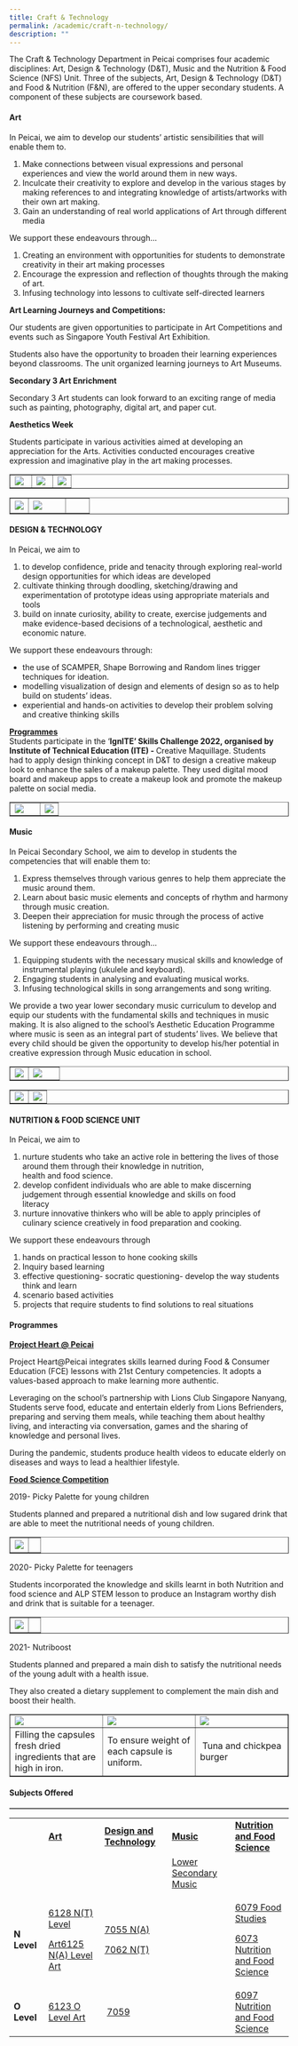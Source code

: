 ```yaml
---
title: Craft & Technology
permalink: /academic/craft-n-technology/
description: ""
---
```

<p>The Craft &amp; Technology Department in Peicai comprises four academic disciplines: Art, Design &amp; Technology (D&amp;T), Music and the Nutrition &amp; Food Science (NFS) Unit. Three of the subjects, Art, Design &amp; Technology (D&amp;T) and Food &amp; Nutrition (F&amp;N), are offered to the upper secondary students. A component of these subjects are coursework based.&nbsp;</p>
<h4><strong>Art</strong></h4>
<p>In Peicai, we aim&nbsp;to develop our students&rsquo; artistic sensibilities that will enable them to.</p>
<ol>
<li>Make connections between visual expressions and personal experiences and view the world around them in new ways.&nbsp;</li>
<li>Inculcate their creativity to explore and develop in the various stages by making references to and integrating knowledge of artists/artworks with their own art making.&nbsp;</li>
<li>Gain an understanding of real world applications of Art through different media&nbsp;</li>
</ol>
<p>We support these endeavours through&hellip;</p>
<ol>
<li>Creating an environment with opportunities for students to demonstrate creativity in their art making processes</li>
<li>Encourage the expression and reflection of thoughts through the making of art.</li>
<li>Infusing technology into lessons to cultivate self-directed learners</li>
</ol>
<p><strong>Art Learning Journeys and Competitions:</strong></p>
<p>Our students are given opportunities to participate in Art Competitions and events such as Singapore Youth Festival Art Exhibition.</p>
<p>Students also have the opportunity to broaden their learning experiences beyond classrooms. The unit organized learning journeys to Art Museums.</p>
<p><strong>Secondary 3 Art Enrichment</strong></p>
<p>Secondary 3 Art students can look forward to an exciting range of media such as painting, photography, digital art, and paper cut.</p>
<p><strong>Aesthetics Week</strong></p>
<p>Students participate in various activities aimed at developing an appreciation for the Arts. Activities conducted encourages creative expression and imaginative play in the art making processes.</p>
<table style="border-collapse: collapse; width: 100%;" border="1">
<tbody>
<tr>
<td style="width: 35%;"><img src="/images/ct1.jpg"></td>
<td style="width: 35%;"><img src="/images/ct2.png"></td>
<td style="width: 30%;"><img src="/images/ct3.jpg"></td>
</tr>
</tbody>
</table>
<table style="border-collapse: collapse; width: 100%;" border="1">
<tbody>
<tr>
<td style="width: 23%;"><img src="/images/ct4.jpg"></td>
<td style="width: 47%;"><img src="/images/ct5.jpg"></td>
<td style="width: 30%;">&nbsp;</td>
</tr>
</tbody>
</table>
<h4><strong>DESIGN &amp; TECHNOLOGY</strong></h4>
<p>In Peicai, we aim to</p>
<ol>
<li>to develop confidence, pride and tenacity through exploring real-world design opportunities for which ideas are developed</li>
<li>cultivate thinking through doodling, sketching/drawing and experimentation of prototype ideas using appropriate materials and tools</li>
<li>build on innate curiosity, ability to create, exercise judgements and make evidence-based decisions of a technological, aesthetic and economic nature.</li>
</ol>
<p>We support these endeavours through:</p>
<ul>
<li>the use of SCAMPER, Shape Borrowing and Random lines trigger techniques for ideation.</li>
<li>modelling visualization of design and elements of design so as to help build on students&rsquo; ideas.</li>
<li>experiential and hands-on activities to develop their problem solving and creative thinking skills</li>
</ul>
<p><strong><u>Programmes<br /></u></strong>Students participate in the &lsquo;<strong>IgnITE&rsquo; Skills Challenge 2022, organised by Institute of Technical Education (ITE) -&nbsp;</strong>Creative Maquillage. Students had&nbsp;to apply design thinking concept in D&amp;T to design a creative makeup look to enhance the sales of a makeup palette. They used digital mood board and makeup apps to create a makeup look and promote the makeup palette on social media.</p>
<table style="border-collapse: collapse; width: 100%;" border="1">
<tbody>
<tr>
<td style="width: 62%;"><img src="/images/ct6.jpg"></td>
<td style="width: 38%;"><img src="/images/ct16.jpg"></td>
</tr>
</tbody>
</table>
<h4><strong>Music</strong></h4>
<p>In Peicai Secondary School, we aim to develop in students the competencies that will enable them to:</p>
<ol>
<li>Express themselves through various genres to help them appreciate the music around them.</li>
<li>Learn about basic music elements and concepts of rhythm and harmony through music creation.</li>
<li>Deepen their appreciation for music through the process of active listening by performing and creating music</li>
</ol>
<p>We support these endeavours through&hellip;</p>
<ol>
<li>Equipping students with the necessary musical skills and knowledge of instrumental playing (ukulele and keyboard).</li>
<li>Engaging students in analysing and evaluating musical works.</li>
<li>Infusing technological skills in song arrangements and song writing.</li>
</ol>
<p>We provide a two year lower secondary music curriculum to develop and equip our students with the fundamental skills and techniques in music making. It is also aligned to the school&rsquo;s Aesthetic Education Programme where music is seen as an integral part of students&rsquo; lives. We believe that every child should&nbsp;be given the opportunity to develop his/her potential in creative expression through Music education in school.</p>
<table style="border-collapse: collapse; width: 100%;" border="1">
<tbody>
<tr>
<td style="width: 37%;"><img src="/images/ct7.jpg"></td>
<td style="width: 63%;"><img src="/images/ct8.jpg"></td>
</tr>
</tbody>
</table>
<table style="border-collapse: collapse; width: 100%;" border="1">
<tbody>
<tr>
<td style="width: 50%;"><img src="/images/ct9.jpg"></td>
<td style="width: 50%;"><img src="/images/ct10.jpg"></td>
</tr>
</tbody>
</table>
<h4><strong>NUTRITION &amp; FOOD SCIENCE UNIT</strong></h4>
<p>In Peicai, we aim to</p>
<ol>
<li>nurture students who take an active role in bettering the lives of those around them through their knowledge in nutrition,&nbsp;<br />health and food science.</li>
<li>develop confident individuals who are able to make discerning judgement through essential knowledge and skills on food<br />literacy</li>
<li>nurture innovative thinkers who will be able to apply principles of culinary science creatively in food preparation and cooking.</li>
</ol>
<p>We support these endeavours through</p>
<ol>
<li>hands on practical lesson to hone cooking skills</li>
<li>Inquiry based learning</li>
<li>effective questioning- socratic questioning- develop the way students think and learn</li>
<li>scenario based activities</li>
<li>projects that require students to find solutions to real situations</li>
</ol>
<h4><strong>Programmes</strong></h4>
<p><strong><u>Project Heart @ Peicai</u></strong></p>
<p>Project Heart@Peicai integrates skills learned during Food &amp; Consumer Education (FCE) lessons with 21st Century competencies. It adopts a values-based approach to make learning more authentic.</p>
<p>Leveraging on the school&rsquo;s partnership with Lions Club Singapore Nanyang, Students serve food, educate and entertain elderly from Lions Befrienders, preparing and serving them meals, while teaching them about healthy living, and interacting via conversation, games and the sharing of knowledge and personal lives.</p>
<p>During the pandemic, students produce health videos to educate elderly on diseases and ways to lead a healthier lifestyle.</p>
<p><strong><u>Food Science Competition</u></strong></p>
<p>2019- Picky Palette for young children</p>
<p>Students planned and prepared a nutritional dish and low sugared drink that are able to meet the nutritional needs of young children.</p>
<table style="border-collapse: collapse; width: 100%;" border="1">
<tbody>
<tr>
<td style="width: 60%;"><img src="/images/ct11.png"></td>
<td style="width: 40%;">&nbsp;</td>
</tr>
</tbody>
</table>
<p>2020- Picky Palette for teenagers</p>
<p>Students incorporated the knowledge and skills learnt in both Nutrition and food science and ALP STEM lesson to produce an Instagram worthy dish and drink that is suitable for a teenager.</p>
<table style="border-collapse: collapse; width: 100%;" border="1">
<tbody>
<tr>
<td style="width: 60%;"><img src="/images/ct12.png"></td>
<td style="width: 40%;">&nbsp;</td>
</tr>
</tbody>
</table>
<p>2021- Nutriboost</p>
<p>Students planned and prepared a main dish to satisfy the nutritional needs of the young adult with a health issue.</p>
<p>They also created a dietary supplement to complement the main dish and boost their health.</p>
<table style="border-collapse: collapse; width: 100%;" border="1">
<tbody>
<tr>
<td style="width: 33.3333%;"><img src="/images/ct13.png"></td>
<td style="width: 33.3333%;"><img src="/images/ct14.png"></td>
<td style="width: 33.3333%;"><img src="/images/ct15.png"></td>
</tr>
<tr>
<td style="width: 33.3333%;">Filling the capsules fresh dried ingredients that are high in iron.</td>
<td style="width: 33.3333%;">To ensure weight of each capsule is uniform.</td>
<td style="width: 33.3333%;">&nbsp;Tuna and chickpea burger</td>
</tr>
</tbody>
</table>
<h4><strong>Subjects Offered</strong></h4>
<table style="border-collapse: collapse; width: 100%;" border="1">
<table>
<tbody>
<tr>
<td width="60">&nbsp;</td>
<td width="141"><strong><u>Art</u></strong></td>
<td width="141"><strong><u>Design and Technology</u></strong></td>
<td width="141"><strong><u>Music</u></strong></td>
<td width="141"><strong><u>Nutrition and Food Science</u></strong></td>
</tr>
<tr>
<td width="60">&nbsp;</td>
<td width="141">&nbsp;</td>
<td width="141">&nbsp;</td>
<td width="141"><a href="https://www.moe.gov.sg/-/media/files/primary/2015musicteachingandlearningsyllabusprimaryandlowersecondary.ashx?la=en&amp;hash=41025D7E02879592E04790C645AF026FD33D64E9">Lower Secondary Music</a></td>
<td width="141">&nbsp;</td>
</tr>
<tr>
<td width="60"><strong>N Level</strong></td>
<td width="141">
<p><a href="https://www.seab.gov.sg/docs/default-source/national-examinations/syllabus/nlevel/2022syllabus/6128_y22_sy.pdf">6128 N(T) Level</a></p>
<p><a href="https://www.seab.gov.sg/docs/default-source/national-examinations/syllabus/nlevel/2022syllabus/6128_y22_sy.pdf">Art</a><a href="https://www.seab.gov.sg/docs/default-source/national-examinations/syllabus/nlevel/2021syllabus/6125_y21_sy.pdf">6125 N(A) Level Art</a></p>
</td>
<td width="141">
<p><a href="https://www.seab.gov.sg/docs/default-source/national-examinations/syllabus/nlevel/2022syllabus/7055_y22_sy.pdf">7055 N(A)</a></p>
<p><a href="https://www.seab.gov.sg/docs/default-source/national-examinations/syllabus/nlevel/2022syllabus/7062_y22_sy.pdf">7062 N(T)</a></p>
</td>
<td width="141">&nbsp;</td>
<td width="141">
<p><a href="https://www.seab.gov.sg/docs/default-source/national-examinations/syllabus/nlevel/2022syllabus/6079_y22_sy.pdf">6079 Food Studies</a></p>
<p><a href="https://www.seab.gov.sg/docs/default-source/national-examinations/syllabus/nlevel/2022syllabus/6073_y22_sy.pdf">6073 Nutrition and Food Science</a></p>
</td>
</tr>
<tr>
<td width="60"><strong>O Level</strong></td>
<td width="141"><a href="https://www.seab.gov.sg/docs/default-source/national-examinations/syllabus/olevel/2022syllabus/6123_y22_sy.pdf">6123 O Level Art</a></td>
<td width="141">&nbsp;<a href="https://www.seab.gov.sg/docs/default-source/national-examinations/syllabus/olevel/2022syllabus/7059_y22_sy.pdf">7059</a></td>
<td width="141">&nbsp;</td>
<td width="141"><a href="https://www.seab.gov.sg/docs/default-source/national-examinations/syllabus/olevel/2022syllabus/6097_y22_sy.pdf">6097 Nutrition and Food Science</a></td>
</tr>
</tbody>
</table>